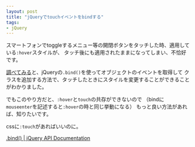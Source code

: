 ```yaml
---
layout: post
title: "jQueryでtouchイベントをbindする"
tags:
- jQuery
---
```

スマートフォンでtoggleするメニュー等の開閉ボタンをタッチした時、適用している`:hover`スタイルが、
タッチ後にも適用されたままになってしまい、不恰好です。

[調べてみる][1]と、jQueryの`.bind()`を使ってオブジェクトのイベントを取得して
クラスを追加する方法で、タッチしたときにスタイルを変更することができることがわかりました。

<script src="https://gist.github.com/nagaki/6102880.js"></script>

でもこのやり方だと、`:hover`と`touch`の共存ができないので
（bindに`mouseenter`を記述すると`:hover`の時と同じ挙動になる）
もっと良い方法があれば、知りたいです。

cssに`:touch`があればいいのに。

[.bind() | jQuery API Documentation][1]


 [1]: http://api.jquery.com/bind/
